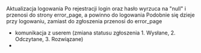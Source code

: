 Aktualizacja logowania
Po rejestracji login oraz hasło wyrzuca na "null" i przenosi do strony error_page, a powinno do logowania
Podobnie się dzieje przy logowaniu, zamiast do zgłoszenia przenosi do error_page


- komunikacja z userem (zmiana statusu zgłoszenia 1. Wysłane, 2. Odczytane, 3. Rozwiązane)
- 